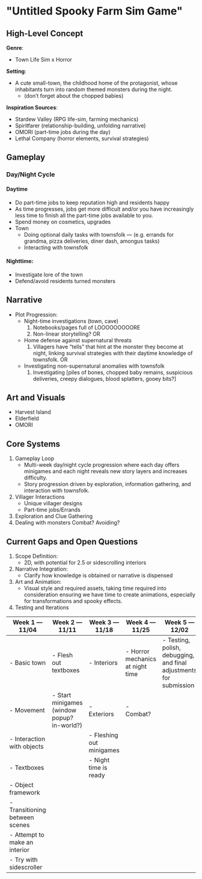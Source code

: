 # "Untitled Spooky Farm Sim Game"

## High-Level Concept
**Genre**:
* Town Life Sim x Horror

**Setting**: 
* A cute small-town, the childhood home of the protagonist, whose inhabitants turn into random themed monsters during the night.
	* (don’t forget about the chopped babies)

**Inspiration Sources**:
* Stardew Valley (RPG life-sim, farming mechanics)
* Spiritfarer (relationship-building, unfolding narrative)
* OMORI (part-time jobs during the day)
* Lethal Company (horror elements, survival strategies)


## Gameplay
### Day/Night Cycle
#### Daytime
* Do part-time jobs to keep reputation high and residents happy
* As time progresses, jobs get more difficult and/or you have increasingly less time to finish all the part-time jobs available to you.
* Spend money on cosmetics, upgrades
* Town
	* Doing optional daily tasks with townsfolk — (e.g. errands for grandma, pizza deliveries, diner dash, amongus tasks)
	* Interacting with townsfolk
#### Nighttime:
* Investigate lore of the town
* Defend/avoid residents turned monsters

## Narrative
* Plot Progression:
	* Night-time investigations (town, cave)
		1. Notebooks/pages full of LOOOOOOOOORE
		2. Non-linear storytelling?
	OR
	* Home defense against supernatural threats
		1. Villagers have “tells” that hint at the monster they become at night, linking survival strategies with their daytime knowledge of townsfolk.
	OR
	* Investigating non-supernatural anomalies with townsfolk
		1. Investigating [piles of bones, chopped baby remains, suspicious deliveries, creepy dialogues, blood splatters, gooey bits?]

## Art and Visuals
* Harvest Island
* Elderfield
* OMORI

## Core Systems
1. Gameplay Loop
	* Multi-week day/night cycle progression where each day offers minigames and each night reveals new story layers and increases difficulty.
	* Story progression driven by exploration, information gathering, and interaction with townsfolk.
2. Villager Interactions
	* Unique villager designs
	* Part-time jobs/Errands
3. Exploration and Clue Gathering
4. Dealing with monsters
	Combat?
	Avoiding?

## Current Gaps and Open Questions
1. Scope Definition:
	* 2D, with potential for 2.5 or sidescrolling interiors
2. Narrative Integration:
	* Clarify how knowledge is obtained or narrative is dispensed
3. Art and Animation:
	* Visual style and required assets, taking time required into consideration ensuring we have time to create animations, especially for transformations and spooky effects.
4. Testing and Iterations

| **Week 1 — 11/04**                              | **Week 2 — 11/11**                     | **Week 3 — 11/18**                                 | **Week 4 — 11/25**                  | **Week 5 — 12/02**                                     |
|-------------------------------------------------|----------------------------------------|----------------------------------------------------|-------------------------------------|--------------------------------------------------------|
| - Basic town                                    | - Flesh out textboxes                  | - Interiors                                       | - Horror mechanics at night time    | - Testing, polish, debugging, and final adjustments for submission |
| - Movement                                      | - Start minigames (window popup? in-world?) | - Exteriors                                    | - Combat?                           |                                                        |
| - Interaction with objects                      |                                        | - Fleshing out minigames                           |                                     |                                                        |
| - Textboxes                                     |                                        | - Night time is ready                              |                                     |                                                        |
| - Object framework                              |                                        |                                                    |                                     |                                                        |
| - Transitioning between scenes                  |                                        |                                                    |                                     |                                                        |
| - Attempt to make an interior                   |                                        |                                                    |                                     |                                                        |
| - Try with sidescroller                         |                                        |                                                    |                                     |                                                        |
